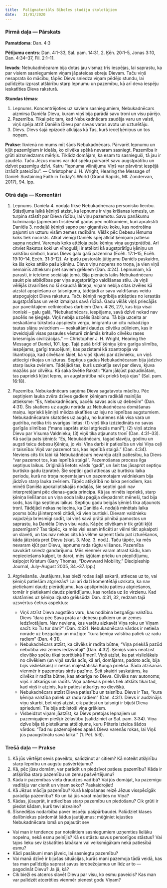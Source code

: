 ```yaml
---
title:  Palīgmateriāls Bībeles studiju skolotājiem
date:   31/01/2020
---
```


### Pirmā daļa — Pārskats

**Pamatdoma**: Dan. 4:3 

**Pētījumu centrs**: Dan. 4:1–33, Sal. pam. 14:31, 2. Ķēn. 20:1–5, Jonas 3:10, Dan. 4:34–37, Fil. 2:1–11.

**Ievads**: Nebukadnēcaram bija dotas jau vismaz trīs iespējas, lai saprastu, ka par visiem sasniegumiem viņam jāpateicas ebreju Dievam. Taču viņš nesaprata šo mācību, tāpēc Dievs sniedza viņam pēdējo stundu, lai palīdzētu izprast atšķirību starp lepnumu un pazemību, kā arī deva iespēju ieskatīties Dieva raksturā.

**Stundas tēmas**:

1.	Lepnums. Koncentrējoties uz saviem sasniegumiem, Nebukadnēcars aizmirsa Daniēla Dievu, kuram viņš bija parādā savu troni un visu pārējo.
2.	Pazemība. Tikai pēc tam, kad Nebukadnēcars zaudēja varu un valsti, viņš spēja atzīt Daniēla Dievu par savas varas avotu un uzturētāju.
3.	Dievs. Dievs šajā epizodē atklājas kā Tas, kurš ieceļ ķēniņus un tos noņem.

**Prakse**: Ikvienā no mums mīt šāds Nebukadnēcars. Pārvarēt lepnumu un kļūt pazemīgiem ir ideāls, ko cilvēka spēkā nevaram sasniegt. Pazemība ir grūti aizsniedzams mērķis. Tiklīdz domājam, ka esam to sasnieguši, tā jau ir zaudēta. Taču Jēzus mums var dot spēku pārvarēt savu augstprātību un dzīvot pazemīgu dzīvi. Katru “lepnuma vilinājumu Viņš var pārvērst iespējā izrādīt pateicību”. — Christopher J. H. Wright, Hearing the Message of Daniel: Sustaining Faith in Today's World (Grand Rapids, MI: Zondervan, 2017), 94. lpp.

### Otrā daļa — Komentāri

1. Lepnums. Daniēla 4. nodaļa fiksē Nebukadnēcara personisko liecību. Stāstījuma laikā ķēniņš atzīst, ka lepnums ir viņa krišanas iemesls, un turpina stāstīt par Dieva rīcību, lai viņu pazemotu. 
Savu panākumu kulminācijā (apmēram trīsdesmit gadus pēc notikumiem, kuri aprakstīti Daniēla 3. nodaļā) ķēniņš sapņo par gigantisku koku, kas nodrošina pajumti un uzturu visām zemes radībām. Vēlāk pēc Debesu lēmuma koks tiek nocirsts. Atkal vienīgi Daniēls spēj atklāt ķēniņam patieso sapņa nozīmi. Varenais koks attēloja pašu ķēniņu viņa augstprātībā. Arī citviet Rakstos koki un vīnogulāji ir attēloti kā augstprātīgu ķēniņu un valstību simboli, kurus Dievs galu galā pazemina (Ecēh. 17:1–15, Ecēh. 19:10–14, Ecēh. 31:3–12).
Ar īpašu pastorālo jūtīgumu Daniēls paskaidro, ka šis koks attēlo pašu ķēniņu. Dievs viņu noņems no troņa, ja vien viņš nemainīs attieksmi pret saviem grēkiem (Dan. 4:24). Lepnumam, kā parasti, ir ietekme sociālajā jomā. Bija pienācis laiks Nebukadnēcaru saukt pie atbildības par viņa augstprātīgo valdīšanas stilu. Ja viņš vēlējās izvairīties no šī skaudrā likteņa, viņam nebija citas izvēles kā aizstāt apspiešanu ar taisnīgumu, tādējādi ar savu valdīšanas veidu atspoguļojot Dieva raksturu. Taču ķēniņš negribēja atkāpties no ierastās augstprātības un veikt izmaiņas savā rīcībā. Gadu vēlāk viņš priecājās par paveiktajiem celtniecības darbiem (Dan. 4:26, 27), kas bija visai ironiski – galu galā, “Nebukadnēcars, iespējams, savā dzīvē nekad nav pacēlis ne ķieģeļa. Viņš nebija uzcēlis Babilonu. Tā bija uzcelta ar neskaitāmu tūkstošu apspiesto vergu, imigrantu un citu nabadzīgo tautas slāņu sviedriem — neskaitāmi daudzu cilvēku pūliņiem, kas ir izveidojuši visas pasaules vēsturē zināmās kritušo cilvēku rases briesmīgās civilizācijas.” — Christopher J. H. Wright, Hearing the Message of Daniel, 101. lpp.
Tajā pašā brīdī ķēniņu ķēra garīga slimība, iespējams, garīgi traucējumi, kas pazīstami kā zoantropija vai likantropija, kad cilvēkam šķiet, ka viņš kļuvis par dzīvnieku, un viņš attiecīgi rīkojas un izturas. Septiņus gadus Nebukadnēcaram bija jādzīvo starp lauka zvēriem. Tādējādi tas, kurš uzskatīja sevi par dievu, kļuva mazāks par cilvēku. Kā saka Svētie Raksti: “Kam jākļūst pazudinātam, tas papriekš kļūst lepns, un augstprātība nāk priekš bojā ejas” (Sal. pam. 16:18).

2. Pazemība. Nebukadnēcars saņēma Dieva sagatavotu mācību. Pēc septiņiem lauka zvēra dzīves gadiem ķēniņam radikāli mainījās attieksme: “Es, Nebukadnēcars, pacēlu savas acis uz debesīm” (Dan. 4:31). Šis skatiens uz augšu norāda uz Nebukadnēcara domāšanas maiņu. Iepriekš ķēniņš mēdza skatīties uz leju no lepnības augstumiem. Nebukadnēcaram skatoties uz augšu, no kurienes nāk visa vara un gudrība, notika trīs svarīgas lietas: (1) viņš tika izdziedināts no savas garīgās slimības (“mans saprāts atkal atgriezās manī”); (2) viņš atzina Dievu par Visuma Valdnieku; (3) viņš tika atjaunots tronī (Dan. 4:31–33). Kā sacīja pats ķēniņš: “Es, Nebukadnēcars, tagad slavēju, godinu un augsti teicu debesu Ķēniņu, jo visi Viņa darbi ir patiesība un visi Viņa ceļi ir taisnība: Viņš var pazemot tos, kas lepnībā staigā.” (Dan. 4:34). Neviens cits tik labi kā Nebukadnēcars nevarēja atzīt patiesību, ka Dievs “var pazemot tos, kas lepnībā staigā”.
Pazemošanas process ilga septiņus laikus. Oriģinālā lietots vārds “gadi”, un šeit tas jāsaprot septiņu burtisko gadu izpratnē. Šie septiņi gadi attiecas uz burtisku laika periodu, kurā no troņa noņemtajam un pazemotajam valdniekam bija jādzīvo starp lauka zvēriem. Tāpēc atšķirībā no laika periodiem, kas minēti Daniēla apokaliptiskajās nodaļās, šie septiņi gadi nav interpretējami pēc dienas–gada principa. Kā jau minēts iepriekš, starp ķēniņa lielīšanos un viņa soda laiku pagāja divpadsmit mēneši, tad bija sods, kas ilga septiņus laikus. Septiņu gadu beigās ķēniņš tika atjaunots tronī. Tādējādi nekas neliecina, ka Daniēla 4. nodaļā minētais laika posms būtu jāinterpretē citādi,  kā vien burtiski.
Dievam valdnieku vajadzēja briesmīgi sodīt, lai viņš savā prātā pilnībā pamostos un saprastu, ka Daniēla Dievs visu vada. Kāpēc cilvēkam ir tik grūti kļūt pazemīgam? Tas tāpēc, ka mēs visi esam inficēti ar vēlmi tikt apkalpoti un slavēti, un tas nav nekas cits kā vēlme saņemt tādu pat izturēšanos, kāda jāizrāda pret Dievu (skat. 3. Moz. 3. nod.). Taču tāpēc, ka mēs nevaram kļūt par Dievu, lepnums rada rūgtu vilšanos. Pazemība savukārt sniedz gandarījumu. Mēs vienmēr varam atrast kādu, kam nepieciešams kalpot, to darot, mēs izjūtam prieku un piepildījumu, kalpojot Kristum (Gary Thomas, “Downward Mobility,” Discipleship Journal, July–August 2005, 34.–37.  lpp.)

3. Atgriešanās. Jautājums, kas bieži rodas šajā sakarā, attiecas uz to, vai ķēniņš patiešām atgriezās? Lai arī daži komentētāji uzskata, ka nav pietiekami daudz pierādījumu, kas apstiprinātu patiesu atgriešanos, tomēr ir pietiekami daudz pierādījumu, kas norāda uz šo virzienu. Kad skatāmies uz ķēniņa izjusto grēksūdzi Dan. 4:31, 32, redzam tajā uzsvērtus četrus aspektus:
    - Viņš atzīst Dieva augstāko varu, kas nodibina bezgalīgu valstību. Dievs “dara pēc Sava prāta ar debesu pulkiem un ar zemes iedzīvotājiem. Nav neviena, kas varētu aizkavēt Viņa roku un Viņam sacīt: ko Tu tur dari?” (Dan. 4:32). Nebukadnēcara vārdos ir netieša norāde uz bezgalīgo un mūžīgo: “kura ķēniņa valstība paliek uz radu radiem” (Dan. 4:31). 
    - Nebukadnēcars atzīst, ka cilvēks ir radīta būtne; “Viņa priekšā pazūd nebūtībā visi zemes iedzīvotāji” (Dan. 4:32). Ķēniņš vairs neatzīst dievišķo spēku tikai teorētiskā līmenī. Viņš atzīst, ka pat vislielākais no cilvēkiem (un viņš savās acīs, kā arī, domājams,  padoto acīs, bija bijis vislielākais) ir nekas majestātiskā Kunga priekšā. Šāda atzīšanās vienmēr ir pazemotas sirds pazīme. Šeit skaidri saskatāms, ka cilvēks ir radīta būtne, kas atkarīga no Dieva. Cilvēks nav autonoms; viņš ir atkarīgs un radīts. Viņa patiesais prieks tiek atklāts tikai tad, kad viņš ir atzinis, ka ir patiesi atkarīgs no dievišķā.
    - Nebukadnēcars atzīst Dieva patiesību un taisnību. Dievs ir Tas, “kura ķēniņa valstība paliek uz radu radiem” (Dan. 4:31). Dievs ir audzinājis viņu skarbi, bet viņš atzīst, cik patiesi un taisnīgi ir bijuši Dieva spriedumi. Tie bija atbilstoši viņa grēkiem.
    - Visbeidzot viņam jāatzīst, ka Dievs pretojas lepnajiem un pazemīgajiem piešķir žēlastību (salīdziniet ar Sal. pam. 3:34). Viņa dzīve bija tā pieteikuma attēlojums, kuru Pēteris izteica šādos vārdos: “Tad nu pazemojieties apakš Dieva varenās rokas, lai Viņš jūs paaugstinātu savā laikā.” (1. Pēt. 5:6).

### Trešā daļa — Prakse

1.	Kā jūs vērtējat sevis paveikto, salīdzinot ar citiem? Kā noteikt atšķirību starp lepnību un augstu pašvērtējumu?
2.	Kā, pēc jūsu domām, var parādīt un piedzīvot patiesu pazemību? Kāda ir atšķirība starp pazemību un zemu pašvērtējumu?
3.	Kāda ir pazemības vieta draudzes vadībā? Vai jūs domājat, ka pazemīgu vadītāju var cienīt un viņam sekot? Paskaidrojiet!
4.	Kā Jēzus mācīja pazemību? Kurā kalpošanas reizē Jēzus visspēcīgāk parādīja pazemību? Ko un kā jūs varat mācīties no Viņa?
5.	Kādas, jūsuprāt, ir attiecības starp pazemību un piedošanu? Cik grūti ir piedot kādam, kurš tevi aizvaino?
6.	Šīsnedēļas nodarbība paver iespēju pašpārbaudei. Palūdziet klases dalībniekus pārdomāt šādus jautājumus: mēģiniet iejusties Nebukadnēcara lomā un pajautāt sev
 - Vai man ir tendence par noteiktiem sasniegumiem uzņemties lielāku nopelnu, nekā esmu pelnījis? Kā es stāstu savus personīgos stāstus? Vai tajos lieku sev izskatīties labākam vai veiksmīgākam nekā patiesībā esmu?
 - Kādi pasākumi man jāveic, lai sasniegtu pazemību?
 - Vai manā dzīvē ir bijušas situācijas, kurās mani pazemoja tādā veidā, kas tas man palīdzēja saprast savus ierobežojumus un līdz ar to  — pagodināt Dievu? Ja jā, kā?
 - Cik bieži es atceros slavēt Dievu par visu, ko esmu paveicis? Kas man var palīdzēt atcerēties vienmēr pienest godu Viņam? 